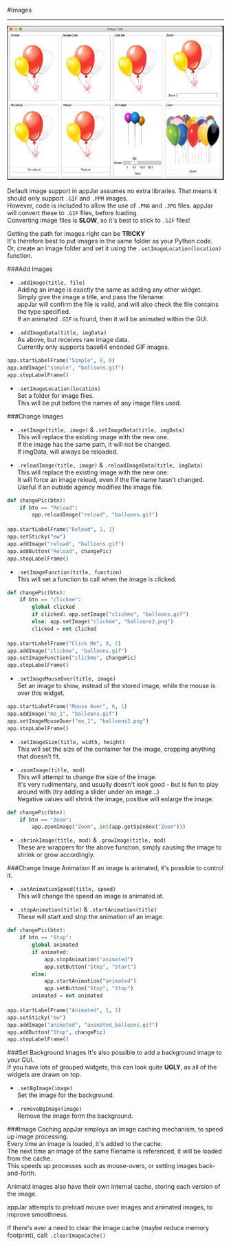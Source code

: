 #Images
____
![ImageDemo](img/imageDemo.png)  

Default image support in appJar assumes no extra libraries. That means it should only support `.GIF` and `.PPM` images.  
However, code is included to allow the use of `.PNG` and `.JPG` files. appJar will convert these to `.GIF` files, before loading.  
Converting image files is **SLOW**, so it's best to stick to `.GIF` files!  

Getting the path for images right can be **TRICKY**  
It's therefore best to put images in the same folder as your Python code.  
Or, create an image folder and set it using the `.setImageLocation(location)` function.  

###Add Images

* `.addImage(title, file)`  
    Adding an image is exactly the same as adding any other widget.  
    Simply give the image a title, and pass the filename.  
    appJar will confirm the file is valid, and will also check the file contains the type specified.  
    If an animated `.GIF` is found, then it will be animated within the GUI.  

* `.addImageData(title, imgData)`  
    As above, but receives raw image data.  
    Currently only supports base64 encoded GIF images.  

```python
app.startLabelFrame("Simple", 0, 0)
app.addImage("simple", "balloons.gif")
app.stopLabelFrame()
```

* `.setImageLocation(location)`  
    Set a folder for image files.  
    This will be put before the names of any image files used.  

###Change Images

* `.setImage(title, image)` & `.setImageData(title, imgData)`  
    This will replace the existing image with the new one.  
    If the image has the same path, it will not be changed.  
    If imgData, will always be reloaded.  

* `.reloadImage(title, image)` & `.reloadImageData(title, imgData)`  
    This will replace the existing image with the new one.  
    It will force an image reload, even if the file name hasn't changed.  
    Useful if an outside agency modifies the image file.  

```python
def changePic(btn):
    if btn == "Reload":
        app.reloadImage("reload", "balloons.gif")

app.startLabelFrame("Reload", 1, 1)
app.setSticky("ew")
app.addImage("reload", "balloons.gif")
app.addButton("Reload", changePic)
app.stopLabelFrame()
```

* `.setImageFunction(title, function)`  
    This will set a function to call when the image is clicked.  

```python
def changePic(btn):
    if btn == "clickme":
        global clicked
        if clicked: app.setImage("clickme", "balloons.gif")
        else: app.setImage("clickme", "balloons2.png")
        clicked = not clicked

app.startLabelFrame("Click Me", 0, 2)
app.addImage("clickme", "balloons.gif")
app.setImageFunction("clickme", changePic)
app.stopLabelFrame()
```

* `.setImageMouseOver(title, image)`  
    Set an image to show, instead of the stored image, while the mouse is over this widget.  

```python
app.startLabelFrame("Mouse Over", 0, 1)
app.addImage("mo_1", "balloons.gif")
app.setImageMouseOver("mo_1", "balloons2.png")
app.stopLabelFrame()
```

* `.setImageSize(title, width, height)`  
    This will set the size of the container for the image, cropping anything that doesn't fit.  

* `.zoomImage(title, mod)`  
    This will attempt to change the size of the image.  
    It's very rudimentary, and usually doesn't look good - but is fun to play around with (try adding a slider under an image...)  
    Negative values will shrink the image, positive will enlarge the image.  

```python
def changePic(btn):
    if btn == "Zoom":
        app.zoomImage("Zoom", int(app.getSpinBox("Zoom")))
```


* `.shrinkImage(title, mod)` & `.growImage(title, mod)`  
    These are wrappers for the above function, simply causing the image to shrink or grow accordingly.

###Change Image Animation
If an image is animated, it's possible to control it.

* `.setAnimationSpeed(title, speed)`  
    This will change the speed an image is animated at.

* `.stopAnimation(title)` & `.startAnimation(title)`  
    These will start and stop the animation of an image.

```python
def changePic(btn):
    if btn == "Stop":
        global animated
        if animated:
            app.stopAnimation("animated")
            app.setButton("Stop", "Start")
        else:
            app.startAnimation("animated")
            app.setButton("Stop", "Stop")
        animated = not animated

app.startLabelFrame("Animated", 1, 2)
app.setSticky("ew")
app.addImage("animated", "animated_balloons.gif")
app.addButton("Stop", changePic)
app.stopLabelFrame()
```

###Set Background Images
It's also possible to add a background image to your GUI.  
If you have lots of grouped widgets, this can look quite **UGLY**, as all of the widgets are drawn on top.  

* `.setBgImage(image)`  
    Set the image for the background.

* `.removeBgImage(image)`  
    Remove the image form the background.

###Image Caching
appJar employs an image caching mechanism, to speed up image processing.  
Every time an image is loaded, it's added to the cache.  
The next time an image of the same filename is referenced, it will be loaded from the cache.  
This speeds up processes such as mouse-overs, or setting images back-and-forth.  

Animatd images also have their own internal cache, storing each version of the image.  

appJar attempts to preload mouse over images and animated images, to improve smoothness.  

If there's ever a need to clear the image cache (maybe reduce memory footprint), call: `.clearImageCache()`  
